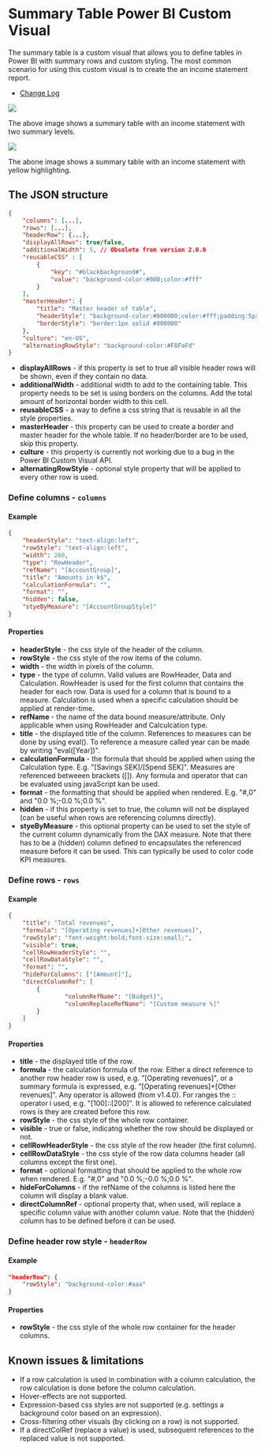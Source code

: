 # Summary Table Power BI Custom Visual

The summary table is a custom visual that allows you to define tables in Power BI with summary rows and custom styling. The most common scenario for using this custom visual is to create the an income statement report.
* [Change Log](ChangeLog.md)
 
![](samples/Screenshot2.png)

The above image shows a summary table with an income statement with two summary levels.

![](samples/Screenshot1.png)

The abone image shows a summary table with an income statement with yellow highlighting.

## The JSON structure
```json
{
	"columns": [...],
	"rows": [...],
	"headerRow": {...},
	"displayAllRows": true/false,
	"additionalWidth": 5, // Obsolete from version 2.0.0
	"reusableCSS" : [
		{
			"key": "#blackbackground#",
			"value": "background-color:#000;color:#fff"
		}
	],
	"masterHeader": {
		"title": "Master header of table",
		"headerStyle": "background-color:#000000;color:#fff;padding:5px",
		"borderStyle": "border:1px solid #000000"
	},
	"culture": "en-US",
	"alternatingRowStyle": "background-color:#F8FaFd"
}
```
* **displayAllRows** - if this property is set to true all visible header rows will be shown, even if they contain no data.
* **additionalWidth** - additional width to add to the containing table. This property needs to be set is using borders on the columns. Add the total amount of horizontal border width to this cell.
* **reusableCSS** - a way to define a css string that is reusable in all the style properties.
* **masterHeader** - this property can be used to create a border and master header for the whole table. If no header/border are to be used, skip this property.
* **culture** - this property is currently not working due to a bug in the Power BI Custom Visual API.
* **alternatingRowStyle** - optional style property that will be applied to every other row is used.

### Define columns - `columns`
#### Example
```json
{
	"headerStyle": "text-align:left",
	"rowStyle": "text-align:left",
	"width": 260,
	"type": "RowHeader",
	"refName": "[AccountGroup]", 
	"title": "Amounts in k$",
	"calculationFormula": "", 
	"format": "",
	"hidden": false,
	"styeByMeasure": "[AccountGroupStyle]"
}
```

#### Properties
* **headerStyle** - the css style of the header of  the column.
* **rowStyle** - the css style of the row items of the column.
* **width** - the width in pixels of the column.
* **type** - the type of column. Valid values are RowHeader, Data and Calculation. RowHeader is used for the first column that contains the header for each row. Data is used for a column that is bound to a measure. Calculation is used when a specific calculation should be applied at render-time.
* **refName** - the name of the data bound measure/attribute. Only applicable when using RowHeader and Calculcation type.
* **title** - the displayed title of the column. References to measures can be done by using eval(). To reference a measure called year can be made by writing "eval([Year])".
* **calculationFormula** - the formula that should be applied when using the Calculation type. E.g. "[Savings SEK]/[Spend SEK]". Measures are referenced betweeen brackets ([]). Any formula and operator that can be evaluated using javaScript kan be used.
* **format** - the formatting that should be applied when rendered. E.g. "#,0" and "0.0 %;-0.0 %;0.0 %".
* **hidden** - if this property is set to true, the column will not be displayed (can be useful when rows are referencing columns directly).
* **styeByMeasure** - this optional property can be used to set the style of the current column dynamically from the DAX measure. Note that there has to be a (hidden) column defined to encapsulates the referenced measure before it can be used. This can typically be used to color code KPI measures.

### Define rows - `rows`
#### Example
```json
{
	"title": "Total revenues",
	"formula": "[Operating revenues]+[Other revenues]",
	"rowStyle": "font-weight:bold;font-size:small;",
	"visible": true,
	"cellRowHeaderStyle": "",
	"cellRowDataStyle": "",
	"format": "",
	"hideForColumns": ["[Amount]"],
	"directColumnRef": [
		{
				"columnRefName": "[Budget]",
				"columnReplaceRefName": "[Custom measure %]"
		}
	]
}
```

#### Properties
* **title** - the displayed title of the row.
* **formula** - the calculation formula of the row. Either a direct reference to another row header row is used, e.g. "[Operating revenues]", or a summary formula is expressed, e.g. "[Operating revenues]+[Other revenues]". Any operator is allowed (from v1.4.0). For ranges the :: operator i used, e.g. "[100]::[200]". It is allowed to reference calculated rows is they are created before this row.
* **rowStyle** - the css style of the whole row container.
* **visible** - true or false, indicatng whether the row should be displayed or not.
* **cellRowHeaderStyle** - the css style of the row header (the first column).
* **cellRowDataStyle** - the css style of the row data columns header (all columns except the first one).
* **format** - optional formatting that should be applied to the whole row when rendered. E.g. "#,0" and "0.0 %;-0.0 %;0.0 %". 
* **hideForColumns** - if the refName of the columns is listed here the column will display a blank value.
* **directColumnRef** - optional property that, when used, will replace a specific column value with another column value. Note that the (hidden) column has to be defined before it can be used.

### Define header row style - `headerRow`
#### Example
```json
"headerRow": {
	"rowStyle": "background-color:#aaa"
}
```
#### Properties
* **rowStyle** - the css style of the whole row container for the header columns.

## Known issues & limitations
* If a row calculation is used in combination with a column calculation, the row calculation is done before the column calculation.
* Hover-effects are not supported.
* Expression-based css styles are not supported (e.g. settings a background color based on an expression).
* Cross-filtering other visuals (by clicking on a row) is not supported.
* If a directColRef (replace a value) is used, subsequent references to the replaced value is not supported.
